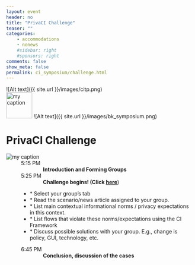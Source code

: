 ```yaml
---
layout: event
header: no
title: "PrivaCI Challenge"
teaser: ""
categories:
    - accommodations
    - nonews
    #sidebar: right
    #sponsors: right
comments: false
show_meta: false
permalink: ci_symposium/challenge.html
---
```

![Alt text]({{ site.url }}/images/citp.png)
<br/>
<img src="{{ site.url }}/images/DLI_logo.jpg" alt="my caption" style="height: 70px;"/>
![Alt text]({{ site.url }}/images/bk_symposium.png)




<dl class="agenda">
    <dt><h1>PrivaCI Challenge</h1></dt>
<img src="{{ site.url }}/images/context-matters.jpg" alt="my caption" />
    <dd>
        <span>5:15 PM&emsp;&emsp;</span>
        <section><b>&emsp;&emsp;&emsp;&emsp; Introduction and Forming Groups </b></section>
    </dd>
    <dd>
    <span>5:25 PM&emsp;&emsp;</span>
    <section><b>&emsp;&emsp;&emsp;&emsp; Challenge begins! (Click <a href="https://docs.google.com/spreadsheets/d/1uIAW_ByA_rTm0tg31cZb1vvTtAP3jlVMaIRPQ4OrQio/edit?usp=sharing">here</a></b>)</section>
    <ul>          
    <li>* Select your group’s tab</li>
    <li>* Read the scenario/news article assigned to your group. </li>
    <li>* List main contextual informational norms / privacy expectations in this context.</li>
    <li>* List flows that violate these norms/expectations using the CI Framework</li>
    <li>* Discuss possible solutions with your group. E.g., change is policy, GUI, technology, etc.</li>
    </ul>
    </dd>
    <dd>
    <span>6:45 PM&emsp;</span>
    <section><b>&emsp;&emsp;&emsp;&emsp; Conclusion, discussion of the cases</b></section>
    </dd>
</dl>

